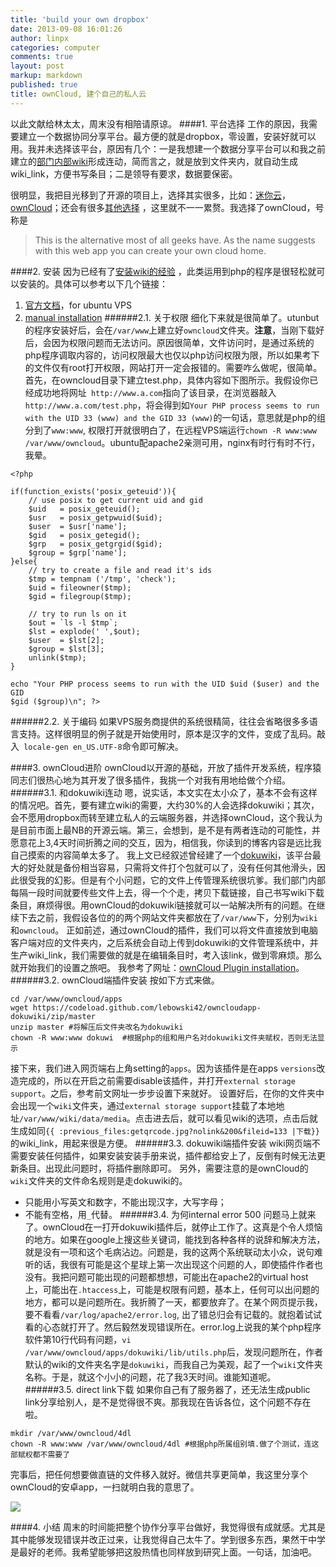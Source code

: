 ```yaml
---
title: 'build your own dropbox'
date: 2013-09-08 16:01:26
author: linpx
categories: computer
comments: true
layout: post
markup: markdown
published: true
title: ownCloud, 建个自己的私人云
---
```

以此文献给林太太，周末没有相陪请原谅。
####1. 平台选择
工作的原因，我需要建立一个数据协同分享平台。最方便的就是dropbox，零设置，安装好就可以用。我并未选择该平台，原因有几个：一是我想建一个数据分享平台可以和我之前建立的[部门内部wiki](
http://www.sifd.us)形成连动，简而言之，就是放到文件夹内，就自动生成wiki_link，方便书写条目；二是领导有要求，数据要保密。

很明显，我把目光移到了开源的项目上，选择其实很多，比如：[迷你云](http://www.miniyun.cn/)，[ownCloud](
http://owncloud.org)；还会有很多[其他选择](
http://creativeoverflow.net/the-10-best-alternatives-to-dropbox/)
，这里就不一一累赘。我选择了ownCloud，号称是
>This is the alternative most of all geeks have. As the name suggests with
this web app you can create your own cloud home.

<!--more-->

####2. 安装
因为已经有了[安装wiki的经验](http://colors4.us/blog/2013/08/01/dokuwiki-diy/)
，此类运用到php的程序是很轻松就可以安装的。具体可以参考以下几个链接：
1. [官方文档](
http://software.opensuse.org/download/package?project=isv:ownCloud:community&package=owncloud)，for
ubuntu VPS
2. [manual installation](
http://doc.owncloud.org/server/5.0/admin_manual/installation/installation_source.html
)
######2.1. 关于权限
细化下来就是很简单了。utunbut的程序安装好后，会在`/var/www`上建立好`owncloud`文件夹。**注意**，当刚下载好后，会因为权限问题而无法访问。原因很简单，文件访问时，是通过系统的php程序调取内容的，访问权限最大也仅以php访问权限为限，所以如果考下的文件仅有root打开权限，网站打开一定会报错的。需要咋么做呢，很简单。首先，在owncloud目录下建立test.php，具体内容如下图所示。我假设你已经成功地将网址`
http://www.a.com`指向了该目录，在浏览器敲入`http://www.a.com/test.php`，将会得到如`Your PHP
process seems to run with the UID 33 (www) and the GID 33
(www)`的一句话，意思就是php的组分到了`www:www`, 权限打开就很明白了，在远程VPS端运行`chown -R www:www
/var/www/owncloud`。ubuntu配apache2亲测可用，nginx有时行有时不行，我晕。

```
<?php

if(function_exists('posix_geteuid')){
    // use posix to get current uid and gid
    $uid   = posix_geteuid();
    $usr   = posix_getpwuid($uid);
    $user  = $usr['name'];
    $gid   = posix_getegid();
    $grp   = posix_getgrgid($gid);
    $group = $grp['name'];
}else{
    // try to create a file and read it's ids
    $tmp = tempnam ('/tmp', 'check');
    $uid = fileowner($tmp);
    $gid = filegroup($tmp);

    // try to run ls on it
    $out = `ls -l $tmp`;
    $lst = explode(' ',$out);
    $user  = $lst[2];
    $group = $lst[3];
    unlink($tmp);
}

echo "Your PHP process seems to run with the UID $uid ($user) and the GID
$gid ($group)\n"; ?>
```
######2.2. 关于编码
如果VPS服务商提供的系统很精简，往往会省略很多多语言支持。这样很明显的例子就是开始使用时，原本是汉字的文件，变成了乱码。敲入` locale-gen
en_US.UTF-8`命令即可解决。

####3. ownCloud进阶
ownCloud以开源的基础，开放了插件开发系统，程序猿同志们很热心地为其开发了很多插件，我挑一个对我有用地给做个介绍。
######3.1. 和dokuwiki连动
嗯，说实话，本文实在太小众了，基本不会有这样的情况吧。首先，要有建立wiki的需要，大约30%的人会选择dokuwiki；其次，会不愿用dropbox而转至建立私人的云端服务器，并选择ownCloud，这个我认为是目前市面上最NB的开源云端。第三，会想到，是不是有两者连动的可能性，并愿意花上3,4天时间折腾之间的交互，因为，相信我，你读到的博客内容是远比我自己摸索的内容简单太多了。
我上文已经叙述曾经建了一个[dokuwiki](http://www.dokuwiki.org
)，该平台最大的好处就是备份相当容易，只需将文件打个包就可以了，没有任何其他滑头，因此很受我的幻影。但是有个小问题，它的文件上传管理系统很坑爹。我们部门内部每隔一段时间就要传些文件上去，得一个个走，拷贝下载链接，自己书写wiki下载条目，麻烦得很。用ownCloud的dokuwiki链接就可以一站解决所有的问题。在继续下去之前，我假设各位的的两个网站文件夹都放在了`/var/www`下，分别为`wiki`和`owncloud`。
正如前述，通过ownCloud的插件，我们可以将文件直接放到电脑客户端对应的文件夹内，之后系统会自动上传到dokuwiki的文件管理系统中，并生产wiki_link，我们需要做的就是在编辑条目时，考入该link，做到零麻烦。那么就开始我们的设置之旅吧。
我参考了网址：[ownCloud Plugin installation](
https://www.dokuwiki.org/plugin:owncloud)。
######3.2. ownCloud端插件安装
按如下方式来做。
```
cd /var/www/owncloud/apps
wget https://codeload.github.com/lebowski42/owncloudapp-dokuwiki/zip/master
unzip master #将解压后文件夹改名为dokuwiki
chown -R www:www dokuwi  #根据php的组和用户名对dokuwiki文件夹赋权，否则无法显示
```
接下来，我们进入网页端右上角setting的`apps`。因为该插件是在apps
`versions`改造完成的，所以在开启之前需要disable该插件，并打开`external storage
support`。之后，参考前文网址一步步设置下来就好。
设置好后，在你的文件夹中会出现一个`wiki`文件夹，通过`external storage
support`挂载了本地地址`/var/www/wiki/data/media`。点击进去后，就可以看见wiki的选项，点击后就生成如同`{{
:previous_files:getqrcode.jpg?nolink&200&fileid=133
|下载}}`的wiki_link，用起来很是方便。
######3.3. dokuwiki端插件安装
wiki网页端不需要安装任何插件，如果安装安装手册来说，插件都给安上了，反倒有时候无法更新条目。出现此问题时，将插件删除即可。
另外，需要注意的是ownCloud的`wiki`文件夹的文件命名规则是走dokuwiki的。
  - 只能用小写英文和数字，不能出现汉字，大写字母；
  - 不能有空格，用`_`代替。
######3.4. 为何internal error 500
问题马上就来了。ownCloud在一打开dokuwiki插件后，就停止工作了。这真是个令人烦恼的地方。如果在google上搜这些关键词，能找到各种各样的说辞和解决方法，就是没有一项和这个毛病沾边。问题是，我的这两个系统联动太小众，说句难听的话，我很有可能是这个星球上第一次出现这个问题的人，即使插件作者也没有。我把问题可能出现的问题都想想，可能出在apache2的virtual
host上，可能出在`.htaccess`上，可能是权限有问题，基本上，任何可以出问题的地方，都可以是问题所在。我折腾了一天，都要放弃了。在某个网页提示我，要不看看`/var/log/apache2/error.log`,
出了错总归会有记载的。就抱着试试看的心态就打开了。然后毅然发现错误所在。error.log上说我的某个php程序软件第10行代码有问题，`vi
/var/www/owncloud/apps/dokuwiki/lib/utils.php`后，发现问题所在，作者默认的wiki的文件夹名字是`dokuwiki`，而我自己为美观，起了一个`wiki`文件夹名称。于是，就这个小小的问题，花了我3天时间。谁能知道呢。
######3.5. direct link下载
如果你自己有了服务器了，还无法生成public link分享给别人，是不是觉得很不爽。那我现在告诉各位，这个问题不存在啦。
```
mkdir /var/www/owncloud/4dl
chown -R www:www /var/www/owncloud/4dl #根据php所属组别填.做了个测试，连这部赋权都不需要了
```
完事后，把任何想要做直链的文件移入就好。微信共享更简单，我这里分享个ownCloud的安卓app，一扫就明白我的意思了。

![](http://cloud.sifd.us/4dl/android_app_qrcode.png)

####4. 小结
周末的时间能把整个协作分享平台做好，我觉得很有成就感。尤其是其中能够发现错误并改正过来，让我觉得自己太牛了。学到很多东西，果然干中学是最好的老师。我希望能够把这股热情也同样放到研究上面。一句话，加油吧。
